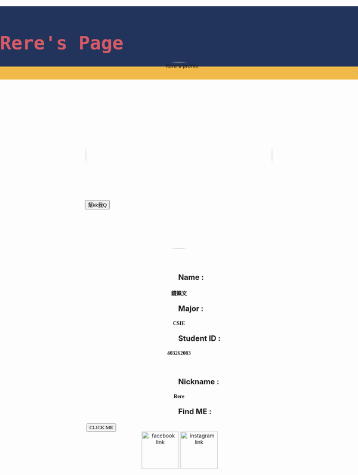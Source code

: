 <link href="https://fonts.googleapis.com/css?family=Lobster" rel="stylesheet" type="text/css">
<html>
<head>
<script type="text/javascript" src="https://code.jquery.com/jquery-1.9.1.min.js"></script>
</head>
<body background="https://s-media-cache-ak0.pinimg.com/564x/12/4e/3c/124e3c48e44a1f215254ea311c0eda36.jpg">
<script type="text/javascript">
  $(document).ready(function() {
    $("button").css("color", "#328DAA");
    $("button").css("background", "#F1BA48");
    $("button").click(function(){
      $("#tofind").fadeIn("3000");
    });
    $("button").mouseenter(function(){
      $("#facebook").css("color", "#F1BA48");
      $("#facebook").css("background", "328DAA");
    });
  });
</script>


<style>
  h1 {
    font-family: Lobster, Monospace;
    color: #D75B66;
    font-size: 50px;
  }
  .img-border {
    border-color: #C1403D;
    border-width: medium;
    border-radius: 50%;
  }
  .absolute {
    position: absolute;
    right: 0;
    left: 0;
  }
  .relative {
    position: relative;
    top: 150px;
  }
  .relative2 {
    position: relative;
    left: 250px;
  }
  .center {
    text-align: center;
  }
  p {
    font-size: 20px;
    font-family: Monospace;
  }
  .border {
    border-color: #C1403D;
    border-width: 10px;
    border-style: solid;
    border-radius: 50%;
  }
  .image {
    width: 500px;
  }
  .small-img {
    width: 100px;
  }
</style>
<div style="background-color: #23345C; background-size: cover" class="absolute">
<h1>Rere's Page</h1>
<marquee bgcolor="#F1BA48" behavior="altemate" style="font-family: Lobster, Monospace; font-size: 30px; color: #328DAA">Check out my information down below</marquee>
</div>

<div class="center relative">
  <img class="image img-border" alt="Rere's profile" src="https://scontent-tpe1-1.xx.fbcdn.net/v/t1.0-9/17498727_1259832560773732_1933983040341206493_n.jpg?oh=7362548ede6868731d6325a8c146db5a&oe=59575A14">
</div>

<button id="QQ">幫kk我Q</button>

<div class="relative">
  <p class="relative2"><b>Name : </b></p>
  <h4 class="center" size="10px"><font face="微軟正黑體">錢姵文</font></h4>
  <p class="relative2"><b>Major : </b></p>
  <h4 class="center" size="10px"><font face="微軟正黑體">CSIE</font></h4>
  <p class="relative2"><b>Student ID : </b></p>
  <h4 class="center" size="10px"><font face="微軟正黑體">403262083</font></h4>
  <p class="relative2"><b>Nickname : </b></p>
  <h4 class="center" size="10px"><font face="微軟正黑體">Rere</font></h4>
  <p class="relative2"><b>Find ME : </b></p>
  <button class="center"><font face="微軟正黑體">CLICK ME</font></button>
  <div id="tofind" class="center">
  <a id="facebook" href="https://www.facebook.com/profile.php?id=100002410016435"><img class="small-img" alt="facebook link" src="http://www.newdesignfile.com/postpic/2011/04/download-facebook-logo-for-website_51278.jpg" border="0"></a>
  <a id="instagram" href="https://www.instagram.com/rere85214/"><img class="small-img" alt="instagram link" src="http://www.freelogovectors.net/wp-content/uploads/2016/12/instagram-logo.png" border="0"></a></div>

</div>
</body>
</html>
